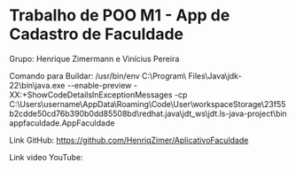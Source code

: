 # Trabalho de POO M1 - App de Cadastro de Faculdade

Grupo: Henrique Zimermann e Vinícius Pereira

Comando para Buildar:  /usr/bin/env C:\\Program\ Files\\Java\\jdk-22\\bin\\java.exe --enable-preview -XX:+ShowCodeDetailsInExceptionMessages -cp C:\\Users\\username\\AppData\\Roaming\\Code\\User\\workspaceStorage\\23f55b2cdde50cd76b390b0dd85508bd\\redhat.java\\jdt_ws\\jdt.ls-java-project\\bin appfaculdade.AppFaculdade

Link GitHub: https://github.com/HenriqZimer/AplicativoFaculdade

Link video YouTube: 
